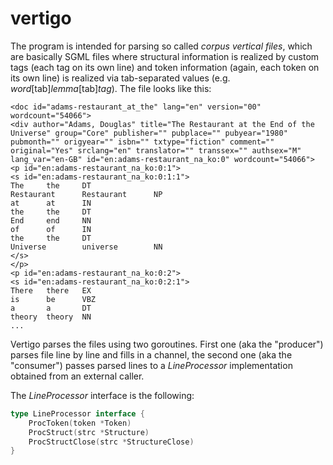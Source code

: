 # vertigo

The program is intended for parsing so called *corpus vertical files*, which are basically SGML files where structural information is realized by custom tags (each tag on its own line) and token information (again, each token on its own line) is realized via tab-separated values (e.g. *word*[tab]*lemma*[tab]*tag*). The file looks like this:

```
<doc id="adams-restaurant_at_the" lang="en" version="00" wordcount="54066">
<div author="Adams, Douglas" title="The Restaurant at the End of the Universe" group="Core" publisher="" pubplace="" pubyear="1980" pubmonth="" origyear="" isbn="" txtype="fiction" comment="" original="Yes" srclang="en" translator="" transsex="" authsex="M" lang_var="en-GB" id="en:adams-restaurant_na_ko:0" wordcount="54066">
<p id="en:adams-restaurant_na_ko:0:1">
<s id="en:adams-restaurant_na_ko:0:1:1">
The     the     DT
Restaurant      Restaurant      NP
at      at      IN
the     the     DT
End     end     NN
of      of      IN
the     the     DT
Universe        universe        NN
</s>
</p>
<p id="en:adams-restaurant_na_ko:0:2">
<s id="en:adams-restaurant_na_ko:0:2:1">
There   there   EX
is      be      VBZ
a       a       DT
theory  theory  NN
...
```

Vertigo parses the files using two goroutines. First one (aka the "producer") parses file line by line and fills in a channel, the second one (aka the "consumer") passes parsed lines to a *LineProcessor* implementation obtained from an external caller.

The *LineProcessor* interface is the following:

```go
type LineProcessor interface {
	ProcToken(token *Token)
	ProcStruct(strc *Structure)
	ProcStructClose(strc *StructureClose)
}
```
